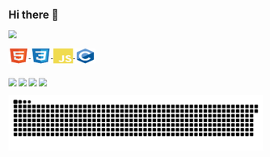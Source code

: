 ## Hi there 👋

<div>
  <a href="https://github.com/gabrielforcellini">
  <img height="180em" src="https://github-readme-stats.vercel.app/api?username=gabrielforcellini&show_icons=true&theme=dark&include_all_commits=true&count_private=true"/>
</div>


<div style="display: inline_block"><br>
  <img align="center" alt="Gabriel-HTML" height="30" width="40" src="https://raw.githubusercontent.com/devicons/devicon/master/icons/html5/html5-original.svg">
  <img align="center" alt="Gabriel-CSS" height="30" width="40" src="https://raw.githubusercontent.com/devicons/devicon/master/icons/css3/css3-original.svg">
  <img align="center" alt="Gabriel-JavaScript" height="30" width="40" src="https://raw.githubusercontent.com/devicons/devicon/master/icons/javascript/javascript-plain.svg">
  <img align="center" alt="Gabriel-C" height="30" width="40" src="https://raw.githubusercontent.com/devicons/devicon/master/icons/c/c-original.svg">
</div>
  
  ##

<div> 
  <a href="https://instagram.com/gabriel_forcellini" target="_blank"><img src="https://img.shields.io/badge/-Instagram-%23E4405F?style=for-the-badge&logo=instagram&logoColor=white" target="_blank"></a>
 <a href="https://discord.gg/G9GPg5SA75" target="_blank"><img src="https://img.shields.io/badge/Discord-7289DA?style=for-the-badge&logo=discord&logoColor=dark" target="_blank"></a> 
  <a href = "mailto:gabriel.forcellini@hotmail.com"><img src="https://img.shields.io/badge/-Gmail-%23333?style=for-the-badge&logo=gmail&logoColor=dark" target="_blank"></a>
  <a href="https://www.linkedin.com/in/gabriel-forcellini-12112b181" target="_blank"><img src="https://img.shields.io/badge/-LinkedIn-%230077B5?style=for-the-badge&logo=linkedin&logoColor=dark" target="_blank">
</a>
</div>
  
  ![Snake animation](https://github.com/gabrielforcellini/gabrielforcellini/blob/output/github-contribution-grid-snake.svg)
   
